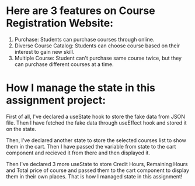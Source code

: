 # Here are 3 features on Course Registration Website:

1. Purchase: Students can purchase courses through online.
2. Diverse Course Catalog: Students can choose course based on their interest to gain new skill.
3. Multiple Course: Student can't purchase same course twice, but they can purchase different courses at a time.

# How I manage the state in this assignment project:

First of all, I've declared a useState hook to store the fake data from JSON file.
Then I have fetched the fake data through useEffect hook and stored it on the state.

Then, I've declared another state to store the selected courses list to show them in the cart. Then I have passed the variable from state to the cart component and recieved it from there and then displayed it.

Then I've declared 3 more useState to store Credit Hours, Remaining Hours and Total price of course and passed them to the cart component to display them in their own places. That is how I managed state in this assignment!



